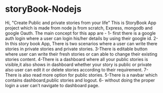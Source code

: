 # storyBook-Nodejs

Hi,
"Create Public and private stories from your life"
This is StoryBook App project which is made from node js from scratch, Express, mongodb and google Oauth. 
The main concept for this app are - 
1- first there is a google auth login where a user can login his/her details by using their google id.
2-In this story book App, There is two scenarios where a user can write there stories in private stories and private stories.
3-There is editable button where user can write their fresh stories or can able to change their existing stories content.
4-There is a dashboard where all your public stories is visible,it also shows in dashboard whether your story is public or private also user can edit it or delete stories according to their requirement.
7- There is also read more option for public stories.
5-There is a navbar which contains dashboard,public stories and logout.
6- without doing the proper login a user can't navigate to dashboard page.


